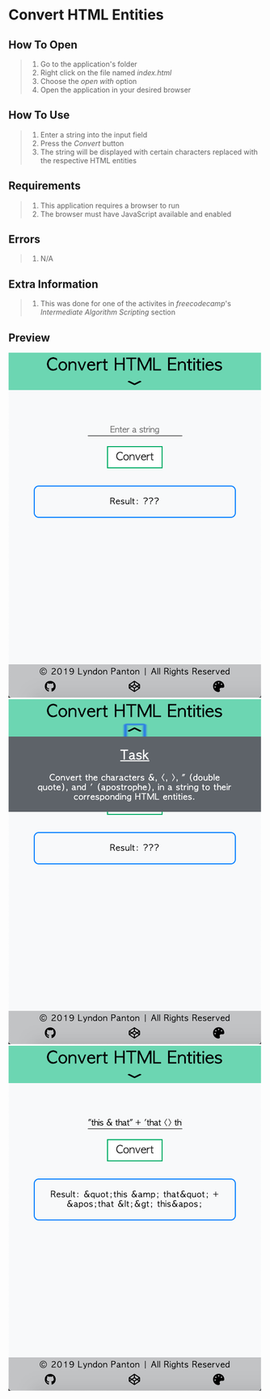 # Convert HTML Entities

## How To Open
> 1. Go to the application's folder
> 2. Right click on the file named _index.html_
> 3. Choose the _open with_ option
> 4. Open the application in your desired browser

## How To Use
> 1. Enter a string into the input field
> 2. Press the _Convert_ button
> 3. The string will be displayed with certain characters replaced with the respective HTML entities

## Requirements
> 1. This application requires a browser to run
> 2. The browser must have JavaScript available and enabled

## Errors
> 1. N/A

## Extra Information
> 1. This was done for one of the activites in _freecodecamp_'s _Intermediate Algorithm Scripting_ section

## Preview
![Screenshot 1](./img/screenshot1.png)
![Screenshot 2](./img/screenshot2.png)
![Screenshot 3](./img/screenshot3.png)